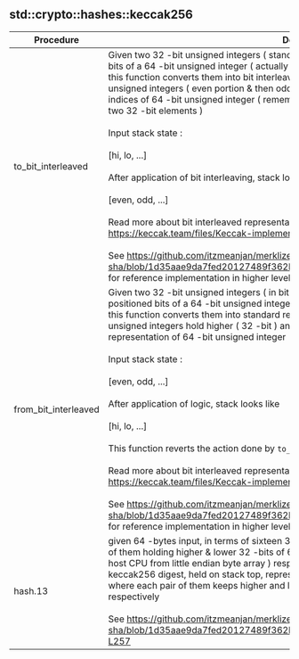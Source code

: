 
## std::crypto::hashes::keccak256
| Procedure | Description |
| ----------- | ------------- |
| to_bit_interleaved |  Given two 32 -bit unsigned integers ( standard form ), representing upper and lower<br /> bits of a 64 -bit unsigned integer ( actually a keccak-[1600, 24] lane ),<br /> this function converts them into bit interleaved representation, where two 32 -bit<br /> unsigned integers ( even portion & then odd portion ) hold bits in even and odd<br /> indices of 64 -bit unsigned integer ( remember it's represented in terms of<br /> two 32 -bit elements )<br /><br /> Input stack state :<br /><br /> [hi, lo, ...]<br /><br /> After application of bit interleaving, stack looks like<br /><br /> [even, odd, ...]<br /><br /> Read more about bit interleaved representation in section 2.1 of https://keccak.team/files/Keccak-implementation-3.2.pdf<br /><br /> See https://github.com/itzmeanjan/merklize-sha/blob/1d35aae9da7fed20127489f362b4bc93242a516c/include/utils.hpp#L123-L149<br /> for reference implementation in higher level language. |
| from_bit_interleaved |  Given two 32 -bit unsigned integers ( in bit interleaved form ), representing even and odd<br /> positioned bits of a 64 -bit unsigned integer ( actually a keccak-[1600, 24] lane ),<br /> this function converts them into standard representation, where two 32 -bit<br /> unsigned integers hold higher ( 32 -bit ) and lower ( 32 -bit ) bits of standard<br /> representation of 64 -bit unsigned integer<br /><br /> Input stack state :<br /><br /> [even, odd, ...]<br /><br /> After application of logic, stack looks like<br /><br /> [hi, lo, ...]<br /><br /> This function reverts the action done by `to_bit_interleaved` function implemented above.<br /><br /> Read more about bit interleaved representation in section 2.1 of https://keccak.team/files/Keccak-implementation-3.2.pdf<br /><br /> See https://github.com/itzmeanjan/merklize-sha/blob/1d35aae9da7fed20127489f362b4bc93242a516c/include/utils.hpp#L151-L175<br /> for reference implementation in higher level language. |
| hash.13 |  given 64 -bytes input, in terms of sixteen 32 -bit unsigned integers, where each pair<br /> of them holding higher & lower 32 -bits of 64 -bit unsigned integer ( reinterpreted on<br /> host CPU from little endian byte array ) respectively, this function computes 32 -bytes<br /> keccak256 digest, held on stack top, represented in terms of eight 32 -bit unsigned integers,<br /> where each pair of them keeps higher and lower 32 -bits of 64 -bit unsigned integer respectively<br /><br /> See https://github.com/itzmeanjan/merklize-sha/blob/1d35aae9da7fed20127489f362b4bc93242a516c/include/keccak_256.hpp#L232-L257 |
